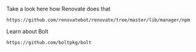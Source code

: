 Take a look here how Renovate does that
    
    https://github.com/renovatebot/renovate/tree/master/lib/manager/npm

Learn about Bolt
    
    https://github.com/boltpkg/bolt